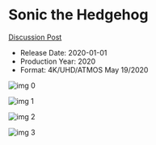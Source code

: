 # Sonic the Hedgehog

[Discussion Post](https://www.avsforum.com/threads/bass-eq-for-filtered-movies.2995212/post-59432774)

* Release Date: 2020-01-01
* Production Year: 2020
* Format: 4K/UHD/ATMOS May 19/2020

![img 0](https://i.imgur.com/IkK6k8A.jpg)

![img 1](https://i.imgur.com/snrhvOq.png)

![img 2](https://i.imgur.com/NxULf1N.jpg)

![img 3](https://i.imgur.com/KYwoeKP.png)

